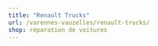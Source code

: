 ```yaml
---
title: "Renault Trucks"
url: /varennes-vauzelles/renault-trucks/
shop: réparation de voitures
---
```

